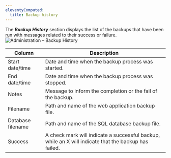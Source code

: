 ```yaml
---
eleventyComputed:
  title: Backup history
---
```

The ***Backup History*** section displays the list of the backups that have been run with messages related to their success or failure.
![Administration – Backup History](https://cdnweb.devolutions.net/docs/en/server/clip10404.png)

| Column           | Description                                                                                          |
|------------------|------------------------------------------------------------------------------------------------------|
| Start date/time  | Date and time when the backup process was started.                                                   |
| End date/time    | Date and time when the backup process was stopped.                                                   |
| Notes            | Message to inform the completion or the fail of the backup.                                          |
| Filename         | Path and name of the web application backup file.                                                    |
| Database filename| Path and name of the SQL database backup file.                                                       |
| Success          | A check mark will indicate a successful backup, while an X will indicate that the backup has failed. |
